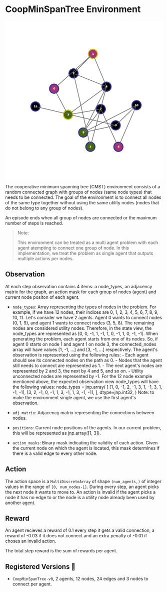 # CoopMinSpanTree Environment

<p align="center">
        <img src="../env_anim/cmst.gif" width="600"/>
</p>

The cooperative minimum spanning tree (CMST) environment consists of a random connected graph
with groups of nodes (same node types) that needs to be connected.
The goal of the environment is to connect all nodes of the same type together
without using the same utility nodes (nodes that do not belong to any group of nodes).

An episode ends when all group of nodes are connected or the maximum number of steps is reached.

> Note:
>
> This environment can be treated as a multi agent problem with each agent atempting to connect
> one group of node. In this implementation, we treat the problem as single agent that outputs
> multiple actions per nodes.


## Observation
At each step observation contains 4 items: a node_types, an adjacency matrix for the graph,
an action mask for each group of nodes (agent) and current node positon of each agent.

- `node_types`: Array representing the types of nodes in the problem.
        For example, if we have 12 nodes, their indices are 0, 1, 2, 3, 4, 5, 6, 7, 8, 9, 10, 11.
        Let's consider we have 2 agents. Agent 0 wants to connect nodes (0, 1, 9),
        and agent 1 wants to connect nodes (3, 5, 8).
        The remaining nodes are considered utility nodes.
        Therefore, in the state view, the node_types are
        represented as [0, 0, -1, 1, -1, 1, 0, -1, 1, 0, -1, -1].
        When generating the problem, each agent starts from one of its nodes.
        So, if agent 0 starts on node 1 and agent 1 on node 3,
        the connected_nodes array will have values [1, -1, ...] and [3, -1, ...] respectively.
        The agent's observation is represented using the following rules:
        - Each agent should see its connected nodes on the path as 0.
        - Nodes that the agent still needs to connect are represented as 1.
        - The next agent's nodes are represented by 2 and 3, the next by 4 and 5, and so on.
        - Utility unconnected nodes are represented by -1.
        For the 12 node example mentioned above,
        the expected observation view node_types will have the following values:
        node_types = jnp.array(
            [
                [1, 0, -1, 2, -1, 3, 1, -1, 3, 1, -1, -1],
                [3, 2, -1, 0, -1, 1, 3, -1, 1, 3, -1, -1],
            ],
            dtype=jnp.int32,
        )
        Note: to make the environment single agent, we use the first agent's observation.

 - `adj_matrix`: Adjacency matrix representing the connections between nodes.

 - `positions`: Current node positions of the agents.
        In our current problem, this will be represented as jnp.array([1, 3]).

-  `action_masks`: Binary mask indicating the validity of each action.
        Given the current node on which the agent is located,
        this mask determines if there is a valid edge to every other node.


## Action
The action space is a `MultiDiscreteArray` of shape `(num_agents,)` of integer values in the range
of `[0, num_nodes-1]`. During every step, an agent picks the next node it wants to move to.
An action is invalid if the agent picks a node it has no edge to or the node is a utility node already
been used by another agent.


## Reward
An agent recieves a reward of 0.1 every step it gets a valid connection, a reward of -0.03 if it does not
connect and an extra penalty of -0.01 if choses an invalid action.

The total step reward is the sum of rewards per agent.


## Registered Versions 📖
- `CoopMinSpanTree-v0`, 2 agents, 12 nodes, 24 edges and 3 nodes to connect per agent.
